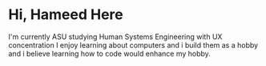 # Hi, Hameed Here
I'm currently ASU studying Human Systems Engineering with UX concentration
I enjoy learning about computers and i build them as a hobby and i believe learning how to code would enhance my hobby.
 
